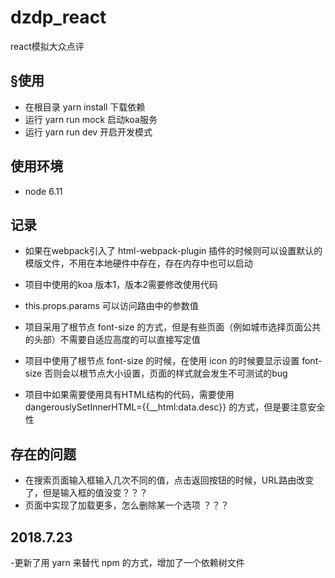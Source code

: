 # dzdp_react
react模拟大众点评

## &sect;使用
- 在根目录 yarn install 下载依赖
- 运行 yarn run mock 启动koa服务
- 运行 yarn run dev 开启开发模式

## 使用环境
- node 6.11


## 记录
- 如果在webpack引入了 html-webpack-plugin 插件的时候则可以设置默认的模版文件，不用在本地硬件中存在，存在内存中也可以启动
- 项目中使用的koa 版本1，版本2需要修改使用代码

- this.props.params  可以访问路由中的参数值
- 项目采用了根节点 font-size 的方式，但是有些页面（例如城市选择页面公共的头部）不需要自适应高度的可以直接写定值
- 项目中使用了根节点 font-size 的时候，在使用 icon 的时候要显示设置 font-size 否则会以根节点大小设置，页面的样式就会发生不可测试的bug
- 项目中如果需要使用具有HTML结构的代码，需要使用 dangerouslySetInnerHTML={{__html:data.desc}} 的方式，但是要注意安全性

## 存在的问题
- 在搜索页面输入框输入几次不同的值，点击返回按钮的时候，URL路由改变了，但是输入框的值没变？？？
- 页面中实现了加载更多，怎么删除某一个选项 ？？？


## 2018.7.23
-更新了用 yarn 来替代 npm 的方式，增加了一个依赖树文件